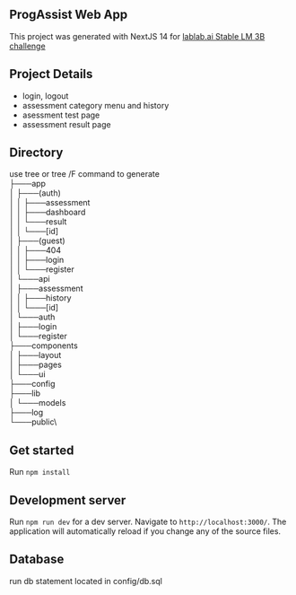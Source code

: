 ## ProgAssist Web App

This project was generated with NextJS 14 for [lablab.ai Stable LM 3B challenge](https://lablab.ai/event/stable-lm-3b-24-hours-hackathon/maverick/prog-assist)

## Project Details

- login, logout
- assessment category menu and history
- asessment test page
- assessment result page

## Directory
use tree or tree /F command to generate\
├───app\
│   ├───(auth)\
│   │   ├───assessment\
│   │   ├───dashboard\
│   │   └───result\
│   │       └───[id]\
│   ├───(guest)\
│   │   ├───404\
│   │   ├───login\
│   │   └───register\
│   └───api\
│       ├───assessment\
│       │   ├───history\
│       │   └───[id]\
│       └───auth\
│           ├───login\
│           └───register\
├───components\
│   ├───layout\
│   ├───pages\
│   └───ui\
├───config\
├───lib\
│   └───models\
├───log\
└───public\

## Get started

Run `npm install`

## Development server

Run `npm run dev` for a dev server. Navigate to `http://localhost:3000/`. The application will automatically reload if you change any of the source files.

## Database

run db statement located in config/db.sql
